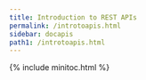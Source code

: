 ```yaml
---
title: Introduction to REST APIs
permalink: /introtoapis.html
sidebar: docapis
path1: /introtoapis.html
---
```


{% include minitoc.html %}
